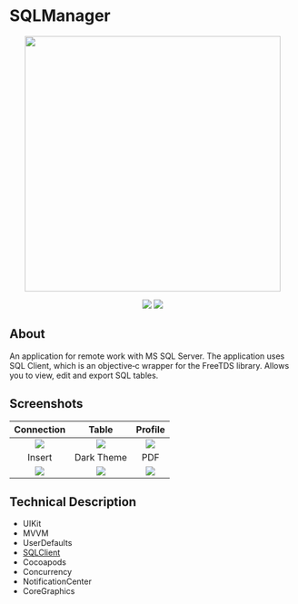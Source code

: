 # SQLManager

<p align="center">
      <img src="https://i.ibb.co/gzLQyKd/database-svgrepo-com.png" width="450">
</p>

<p align="center">
   <img src="https://img.shields.io/badge/iOS-15.0-blue">
   <img src="https://img.shields.io/badge/Version-v1.0-green">
</p>

## About

An application for remote work with MS SQL Server. The application uses SQL Client, which is an objective‐c wrapper for the FreeTDS library. Allows you to view,
edit and export SQL tables.

## Screenshots

| Connection | Table | Profile |
| :-------------: |:-------------:|:-------------:|
| <img src="https://i.ibb.co/zm0YhQc/Simulator-Screen-Shot-i-Phone-14-Pro-2023-03-22-at-02-38-28.png"> | <img src="https://i.ibb.co/6mz39Ss/Simulator-Screen-Shot-i-Phone-14-Pro-2023-03-22-at-02-42-37.png"> | <img src="https://i.ibb.co/6gXXvmC/Simulator-Screen-Shot-i-Phone-14-Pro-2023-03-22-at-02-39-43.png"> |
| Insert | Dark Theme | PDF |
| <img src="https://i.ibb.co/cNXf5D0/Simulator-Screen-Shot-i-Phone-14-Pro-2023-03-22-at-02-42-21.png"> | <img src="https://i.ibb.co/qD7PZfy/Simulator-Screen-Shot-i-Phone-14-Pro-2023-03-22-at-02-45-38.png"> | <img src="https://i.ibb.co/p15PNsZ/Simulator-Screen-Shot-i-Phone-14-Pro-2023-03-22-at-02-44-19.png"> |

## Technical Description

- UIKit
- MVVM
- UserDefaults
- [SQLClient](https://github.com/martinrybak/SQLClient)
- Cocoapods
- Concurrency
- NotificationCenter
- CoreGraphics
